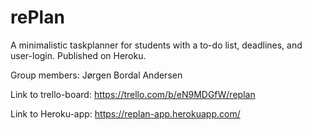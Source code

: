 # rePlan
A minimalistic taskplanner for students with a to-do list, deadlines, and user-login. Published on Heroku.

Group members: Jørgen Bordal Andersen

Link to trello-board: https://trello.com/b/eN9MDGfW/replan

Link to Heroku-app: https://replan-app.herokuapp.com/
